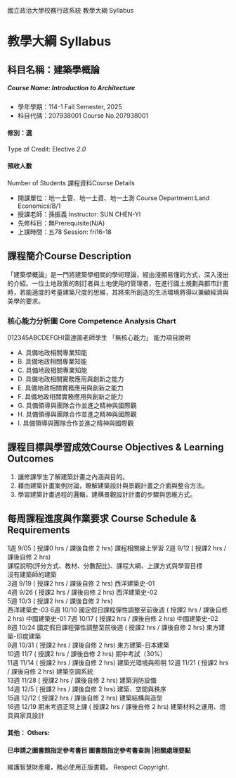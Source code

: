 國立政治大學校務行政系統 教學大綱 Syllabus
# 教學大綱 Syllabus
##  科目名稱：建築學概論 
#####  Course Name: Introduction to Architecture
  * 學年學期：114-1 Fall Semester, 2025 
  * 科目代碼：207938001 Course No.207938001
#### 修別：選
Type of Credit: Elective 
_2.0_
#### 預收人數
Number of Students
課程資料Course Details
  * 開課單位：地一土管、地一土資、地一土測 Course Department:Land Economics/B/1 
  * 授課老師：孫振義 Instructor: SUN CHEN-YI 
  * 先修科目：無Prerequisite(N/A)
  * 上課時間：五78 Session: fri16-18
##  課程簡介Course Description
「建築學概論」是一門將建築學相關的學術理論，經由淺顯易懂的方式，深入淺出的介紹。一位土地政策的制訂者與土地使用的管理者，在進行國土規劃與都市計畫時，若能適度的考量建築尺度的思維，其將來所創造的生活環境將得以兼顧經濟與美學的要求。  
###  核心能力分析圖 Core Competence Analysis Chart
012345ABCDEFGHI雷達圖老師學生
「無核心能力」 
能力項目說明
  * A. 具備地政相關專業知能
  * B. 具備地政相關專業知能
  * C. 具備地政相關專業知能
  * D. 具備地政相關實務應用與創新之能力
  * E. 具備地政相關實務應用與創新之能力
  * F. 具備地政相關實務應用與創新之能力
  * G. 具備領導與團隊合作並進之精神與國際觀
  * H. 具備領導與團隊合作並進之精神與國際觀
  * I. 具備領導與團隊合作並進之精神與國際觀
##  課程目標與學習成效Course Objectives & Learning Outcomes 
1. 讓修課學生了解建築計畫之內涵與目的。  
2. 藉由建築計畫案例討論，瞭解建築設計與景觀計畫之介面與整合方法。  
3. 學習建築計畫過程的邏輯，建構景觀設計計畫的步驟與思維方式。
##  每周課程進度與作業要求 Course Schedule & Requirements
1週 9/05 ( 授課0 hrs / 課後自修 2 hrs) 課程相關線上學習
2週 9/12 ( 授課2 hrs / 課後自修 2 hrs)  
課程說明(評分方式、教材、分數配比)、課程大綱、上課方式與學習目標  
沒有建築師的建築  
3週 9/19 ( 授課2 hrs / 課後自修 2 hrs)
西洋建築史-01  
4週 9/26  ( 授課2 hrs / 課後自修 2 hrs)
西洋建築史-02  
5週 10/3 ( 授課2 hrs / 課後自修 2 hrs)  
西洋建築史-03
6週 10/10 國定假日課程彈性調整至前後週 ( 授課2 hrs / 課後自修 2 hrs)
中國建築史-01
7週 10/17 ( 授課2 hrs / 課後自修 2 hrs)
中國建築史-02  
8週 10/24 國定假日課程彈性調整至前後週 ( 授課2 hrs / 課後自修 2 hrs) 
東方建築-印度建築  
9週 10/31 ( 授課2 hrs / 課後自修 2 hrs) 
東方建築-日本建築  
10週 11/7 ( 授課2 hrs / 課後自修 2 hrs) 
期中考試（30%）  
11週 11/14 ( 授課2 hrs / 課後自修 2 hrs) 
建築光環境與照明
12週 11/21 ( 授課2 hrs / 課後自修 2 hrs)
建築空調系統  
13週 11/28 ( 授課2 hrs / 課後自修 2 hrs) 
建築消防設備  
14週 12/5 ( 授課2 hrs / 課後自修 2 hrs)
建築、空間與秩序  
15週 12/12 ( 授課2 hrs / 課後自修 2 hrs)
建築結構與造型  
16週 12/19 期末考週正常上課 ( 授課2 hrs / 課後自修 2 hrs)
建築材料之運用、燈具與家具設計
####  其他： Others:
####  已申請之圖書館指定參考書目  圖書館指定參考書查詢 |相關處理要點
維護智慧財產權，務必使用正版書籍。 Respect Copyright.